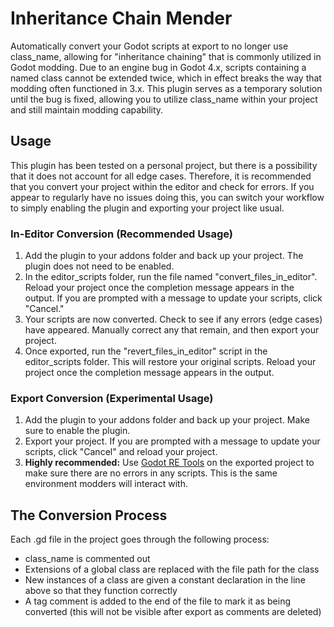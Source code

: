 # Inheritance Chain Mender
Automatically convert your Godot scripts at export to no longer use class_name, allowing for "inheritance chaining" that is commonly utilized in Godot modding.
Due to an engine bug in Godot 4.x, scripts containing a named class cannot be extended twice, which in effect breaks the way that modding often functioned in 3.x.
This plugin serves as a temporary solution until the bug is fixed, allowing you to utilize class_name within your project and still maintain modding capability.

## Usage
This plugin has been tested on a personal project, but there is a possibility that it does not account for all edge cases.
Therefore, it is recommended that you convert your project within the editor and check for errors.
If you appear to regularly have no issues doing this, you can switch your workflow to simply enabling the plugin and exporting your project like usual.

### In-Editor Conversion (Recommended Usage)

1. Add the plugin to your addons folder and back up your project. The plugin does not need to be enabled.
2. In the editor_scripts folder, run the file named "convert_files_in_editor". Reload your project once the completion message appears in the output. If you are prompted with a message to update your scripts, click "Cancel."
3. Your scripts are now converted. Check to see if any errors (edge cases) have appeared. Manually correct any that remain, and then export your project.
4. Once exported, run the "revert_files_in_editor" script in the editor_scripts folder. This will restore your original scripts. Reload your project once the completion message appears in the output.

### Export Conversion (Experimental Usage)
1. Add the plugin to your addons folder and back up your project. Make sure to enable the plugin.
2. Export your project. If you are prompted with a message to update your scripts, click "Cancel" and reload your project.
3. **Highly recommended:** Use [Godot RE Tools](https://github.com/bruvzg/gdsdecomp) on the exported project to make sure there are no errors in any scripts. This is the same environment modders will interact with.

## The Conversion Process
Each .gd file in the project goes through the following process:
- class_name is commented out
- Extensions of a global class are replaced with the file path for the class
- New instances of a class are given a constant declaration in the line above so that they function correctly
- A tag comment is added to the end of the file to mark it as being converted (this will not be visible after export as comments are deleted)
